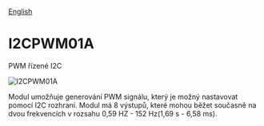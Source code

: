 
[English](./README.md)
<!--- module --->
# I2CPWM01A
<!--- Emodule --->

<!--- subtitle --->PWM řízené I2C<!--- Esubtitle --->

![I2CPWM01A]()

<!--- description --->Modul umožňuje generování PWM signálu, který je možný nastavovat pomocí I2C rozhraní. Modul má 8 výstupů, které mohou běžet současně na dvou frekvencích v rozsahu 0,59 HZ - 152 Hz(1,69 s - 6,58 ms).<!--- Edescription --->
            